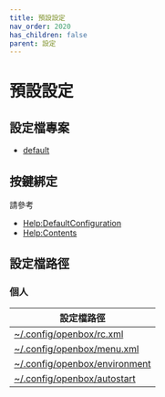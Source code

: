 ```yaml
---
title: 預設設定
nav_order: 2020
has_children: false
parent: 設定
---
```



# 預設設定


## 設定檔專案

* [default](https://github.com/samwhelp/note-about-openbox/tree/gh-pages/_demo/config/openbox-config/default)


## 按鍵綁定

請參考

* [Help:DefaultConfiguration](http://openbox.org/wiki/Help:DefaultConfiguration)
* [Help:Contents](http://openbox.org/wiki/Help:Contents)


## 設定檔路徑

### 個人

| 設定檔路徑 |
| --- |
| [~/.config/openbox/rc.xml](https://github.com/samwhelp/note-about-openbox/tree/gh-pages/_demo/config/openbox-config/default/rc.xml) |
| [~/.config/openbox/menu.xml](https://github.com/samwhelp/note-about-openbox/tree/gh-pages/_demo/config/openbox-config/default/menu.xml) |
| [~/.config/openbox/environment](https://github.com/samwhelp/note-about-openbox/tree/gh-pages/_demo/config/openbox-config/default/environment) |
| [~/.config/openbox/autostart](https://github.com/samwhelp/note-about-openbox/tree/gh-pages/_demo/config/openbox-config/default/autostart) |

